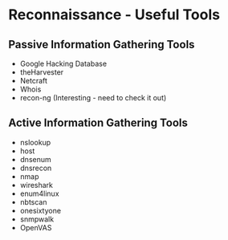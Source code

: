 # Reconnaissance - Useful Tools

## Passive Information Gathering Tools
 * Google Hacking Database
 * theHarvester
 * Netcraft
 * Whois
 * recon-ng (Interesting - need to check it out)

## Active Information Gathering Tools
 * nslookup
 * host
 * dnsenum
 * dnsrecon
 * nmap
 * wireshark
 * enum4linux
 * nbtscan
 * onesixtyone
 * snmpwalk
 * OpenVAS